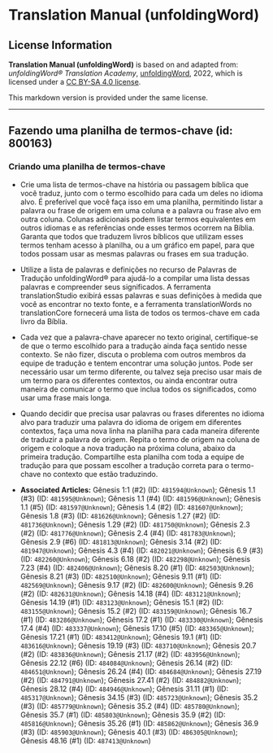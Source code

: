# Translation Manual (unfoldingWord)

## License Information

**Translation Manual (unfoldingWord)** is based on and adapted from: _unfoldingWord® Translation Academy_, [unfoldingWord](https://unfoldingword.org/utw), 2022, which is licensed under a [CC BY-SA 4.0 license](https://creativecommons.org/licenses/by-sa/4.0/legalcode.en).

This markdown version is provided under the same license.



--------------------------------

## Fazendo uma planilha de termos-chave (id: 800163)

### Criando uma planilha de termos\-chave

* Crie uma lista de termos\-chave na história ou passagem bíblica que você traduz, junto com o termo escolhido para cada um deles no idioma alvo. É preferível que você faça isso em uma planilha, permitindo listar a palavra ou frase de origem em uma coluna e a palavra ou frase alvo em outra coluna. Colunas adicionais podem listar termos equivalentes em outros idiomas e as referências onde esses termos ocorrem na Bíblia. Garanta que todos que traduzem livros bíblicos que utilizam esses termos tenham acesso à planilha, ou a um gráfico em papel, para que todos possam usar as mesmas palavras ou frases em sua tradução.
* Utilize a lista de palavras e definições no recurso de Palavras de Tradução unfoldingWord® para ajudá\-lo a compilar uma lista dessas palavras e compreender seus significados. A ferramenta translationStudio exibirá essas palavras e suas definições à medida que você as encontrar no texto fonte, e a ferramenta translationWords no translationCore fornecerá uma lista de todos os termos\-chave em cada livro da Bíblia.
* Cada vez que a palavra\-chave aparecer no texto original, certifique\-se de que o termo escolhido para a tradução ainda faça sentido nesse contexto. Se não fizer, discuta o problema com outros membros da equipe de tradução e tentem encontrar uma solução juntos. Pode ser necessário usar um termo diferente, ou talvez seja preciso usar mais de um termo para os diferentes contextos, ou ainda encontrar outra maneira de comunicar o termo que inclua todos os significados, como usar uma frase mais longa.
* Quando decidir que precisa usar palavras ou frases diferentes no idioma alvo para traduzir uma palavra do idioma de origem em diferentes contextos, faça uma nova linha na planilha para cada maneira diferente de traduzir a palavra de origem. Repita o termo de origem na coluna de origem e coloque a nova tradução na próxima coluna, abaixo da primeira tradução. Compartilhe esta planilha com toda a equipe de tradução para que possam escolher a tradução correta para o termo\-chave no contexto que estão traduzindo.

* **Associated Articles:** Gênesis 1:1 (#2) (ID: `481594@Unknown`); Gênesis 1.1 (#3) (ID: `481595@Unknown`); Gênesis 1.1 (#4) (ID: `481596@Unknown`); Gênesis 1.1 (#5) (ID: `481597@Unknown`); Gênesis 1.4 (#2) (ID: `481607@Unknown`); Gênesis 1.8 (#3) (ID: `481626@Unknown`); Gênesis 1.27 (#2) (ID: `481736@Unknown`); Gênesis 1.29 (#2) (ID: `481750@Unknown`); Gênesis 2.3 (#2) (ID: `481776@Unknown`); Gênesis 2.4 (#4) (ID: `481783@Unknown`); Gênesis 2.9 (#6) (ID: `481813@Unknown`); Gênesis 3.14 (#2) (ID: `481947@Unknown`); Gênesis 4.3 (#4) (ID: `482021@Unknown`); Gênesis 6.9 (#3) (ID: `482260@Unknown`); Gênesis 6.18 (#2) (ID: `482298@Unknown`); Gênesis 7.23 (#4) (ID: `482406@Unknown`); Gênesis 8.20 (#1) (ID: `482503@Unknown`); Gênesis 8.21 (#3) (ID: `482510@Unknown`); Gênesis 9.11 (#1) (ID: `482569@Unknown`); Gênesis 9.17 (#2) (ID: `482600@Unknown`); Gênesis 9.26 (#2) (ID: `482631@Unknown`); Gênesis 14.18 (#4) (ID: `483121@Unknown`); Gênesis 14.19 (#1) (ID: `483123@Unknown`); Gênesis 15.1 (#2) (ID: `483155@Unknown`); Gênesis 15.2 (#2) (ID: `483159@Unknown`); Gênesis 16.7 (#1) (ID: `483286@Unknown`); Gênesis 17.2 (#1) (ID: `483330@Unknown`); Gênesis 17.4 (#4) (ID: `483337@Unknown`); Gênesis 17.10 (#5) (ID: `483365@Unknown`); Gênesis 17.21 (#1) (ID: `483412@Unknown`); Gênesis 19.1 (#1) (ID: `483616@Unknown`); Gênesis 19.19 (#3) (ID: `483710@Unknown`); Gênesis 20.7 (#2) (ID: `483836@Unknown`); Gênesis 21.17 (#2) (ID: `483956@Unknown`); Gênesis 22.12 (#6) (ID: `484084@Unknown`); Gênesis 26.14 (#2) (ID: `484651@Unknown`); Gênesis 26.24 (#4) (ID: `484684@Unknown`); Gênesis 27.19 (#2) (ID: `484791@Unknown`); Gênesis 27.41 (#2) (ID: `484882@Unknown`); Gênesis 28.12 (#4) (ID: `484946@Unknown`); Gênesis 31.11 (#1) (ID: `485317@Unknown`); Gênesis 34.15 (#3) (ID: `485723@Unknown`); Gênesis 35.2 (#3) (ID: `485779@Unknown`); Gênesis 35.2 (#4) (ID: `485780@Unknown`); Gênesis 35.7 (#1) (ID: `485803@Unknown`); Gênesis 35.9 (#2) (ID: `485816@Unknown`); Gênesis 35.26 (#1) (ID: `485862@Unknown`); Gênesis 36.9 (#3) (ID: `485903@Unknown`); Gênesis 40.1 (#3) (ID: `486305@Unknown`); Gênesis 48.16 (#1) (ID: `487413@Unknown`)

